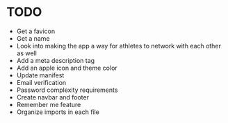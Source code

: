 # TODO

- Get a favicon
- Get a name
- Look into making the app a way for athletes to network with each other as well
- Add a meta description tag
- Add an apple icon and theme color
- Update manifest
- Email verification
- Password complexity requirements
- Create navbar and footer
- Remember me feature
- Organize imports in each file
